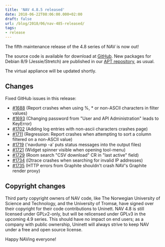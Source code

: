 ```yaml
---
title: 'NAV 4.8.5 released'
date: 2018-06-22T08:06:00.000+02:00
draft: false
url: /blog/2018/06/nav-485-released/
tags:
- release
---
```


The fifth maintenance release of the 4.8 series of NAV is now out!

The source code is available for download at [GitHub](https://github.com/UNINETT/nav/releases). New packages for Debian 8/9 (Jessie/Stretch) are published in our [APT repository](https://nav.uninett.no/install-instructions/#debian), as usual.

The virtual appliance will be updated shortly.

## Changes

Fixed GitHub issues in this release:

*   [#1688](https://github.com/UNINETT/nav/issues/1688/) (Report crashes when using %, \* or non-ASCII characters in filter values)
*   [#1693](https://github.com/UNINETT/nav/issues/1693/) (Changing password from "User and API Administration" leads to KeyError)
*   [#1702](https://github.com/UNINETT/nav/issues/1702/) (Adding log entries with non-ascii characters crashes page)
*   [#1711](https://github.com/UNINETT/nav/issues/1711/) (Regression: Report crashes when attempting to sort a column filtered on a non-ASCII value)
*   [#1719](https://github.com/UNINETT/nav/issues/1719/) ('navdump -a' puts status messages into the output files)
*   [#1721](https://github.com/UNINETT/nav/issues/1721/) (Widget spinner visible when opening tool-menu)
*   [#1729](https://github.com/UNINETT/nav/issues/1729/) (Room search "CSV download" CR in "last active" field)
*   [#1734](https://github.com/UNINETT/nav/issues/1734/) (l2trace crashes when searching for invalid IP addresses)
*   [#1735](https://github.com/UNINETT/nav/issues/1735/) (HTTP errors from Graphite shouldn't crash NAV's Graphite render proxy)

## Copyright changes

Third party copyright owners of NAV code, like The Norwegian University of Science and Technology, and the University of Tromsø, have signed over their copyright for their code contributions to Uninett. NAV 4.8 is still licensed under GPLv2-only, but will be relicensed under GPLv3 in the upcoming 4.9 series. This should have no impact on end users; as a company with public ownership, Uninett will always strive to keep NAV under a free and open source license.

Happy NAVing everyone!
